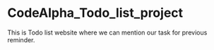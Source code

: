 # CodeAlpha_Todo_list_project
This is Todo list website where we can mention our task for  previous reminder.
